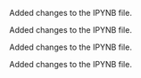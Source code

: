 Added changes to the IPYNB file.

Added changes to the IPYNB file.

Added changes to the IPYNB file.

Added changes to the IPYNB file.

